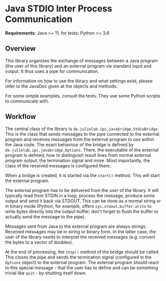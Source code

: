 # Java STDIO Inter Process Communication

__Requirements__: Java >= 11, for tests: Python >= 3.6

## Overview
This library organizes the exchange of messages between a Java program (the user of this library)
and an external program via standard input and output. It thus uses a pipe for communication.

For information on how to use the library and what settings exist, please refer to the JavaDoc given at
the objects and methods. 

For some simple examples, consult the tests. They use some Python scripts to communicate with.

## Workflow

The central class of the library is `de.julielab.ipc.javabridge.StdioBridge`. This is the class that sends messages
to the pipe connected to the external program and receives messages from the external program to use within
the Java code. The exact behaviour of the bridge is defined by `de.julielab.ipc.javabridge.Options`. There, the
executable of the external program is defined, how to distinguish result lines from normal external program
output, the termination signal and more. Most importantly, the class of the received messages is configured there.

When a bridge is created, it is started via the `start()` method. This will start the external program.

The external program has to be delivered from the user of the library. It will typically read from STDIN in a loop,
process the message, produce some output and send it back via STDOUT. This can be done as a normal string or in
binary mode (Python, for example, offers `sys.stdout.buffer.write` to write bytes directly into the output buffer; don't forget to flush the buffer to actually send the message to the pipe).

Messages sent from Java to the external program are always strings. Received messages may be in string or binary form.
In the latter case, the user of the library needs to interpret the received messages (e.g. convert the bytes to a vector of doubles).

At the end of processing, the `stop()` method of the bridge should be called. This closes the pipe and sends the
termination signal (configured in the `Options` object) to the external program. The external program should react
to this special message - that the user has to define and can be something trivial like `quit` - by shutting itself down.
